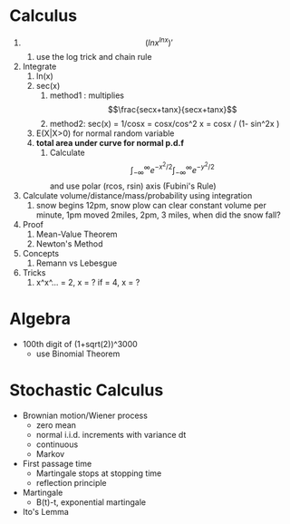 

# Calculus

1. $$(lnx^{lnx})'$$
   1. use the log trick and chain rule
2. Integrate
   1. ln\(x\)
   2. sec\(x\) 
      1. method1 : multiplies $$\frac{secx+tanx}{secx+tanx}$$
      2. method2: sec\(x\) = 1/cosx = cosx/cos^2 x = cosx / \(1- sin^2x \)
   3. E\(X\|X&gt;0\) for normal random variable
   4. **total area under curve for normal p.d.f**
      1. Calculate $$\int_{-\infty}^{\infty} e^{-x^2/2} \int_{-\infty}^{\infty} e^{-y^2/2}$$ and use polar \(rcos, rsin\) axis \(Fubini's Rule\)
3. Calculate volume/distance/mass/probability using integration
   1. snow begins 12pm, snow plow can clear constant volume per minute, 1pm moved 2miles, 2pm, 3 miles, when did the snow fall?
4. Proof
   1. Mean-Value Theorem
   2. Newton's Method
5. Concepts
   1. Remann vs Lebesgue
6. Tricks
   1. x^x^... = 2, x = ? if = 4, x = ? 

# Algebra

* 100th digit of \(1+sqrt\(2\)\)^3000 
  * use Binomial Theorem

# Stochastic Calculus

* Brownian motion/Wiener process
  * zero mean
  * normal i.i.d. increments with variance dt
  * continuous
  * Markov
* First passage time
  * Martingale stops at stopping time 
  * reflection principle
* Martingale
  * B\(t\)-t, exponential martingale
* Ito's Lemma



